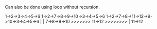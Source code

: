 Can also be done using loop without recursion.


1->2->3->4->5->6                 1->2->7->8->9->10->3->4->5->6                  1->2->7->8->11->12->9->10->3->4->5->6
   |                                      |
   7->8->9->10        >>>>>>>             11->12                   >>>>>>>>
      |
      11->12
      
